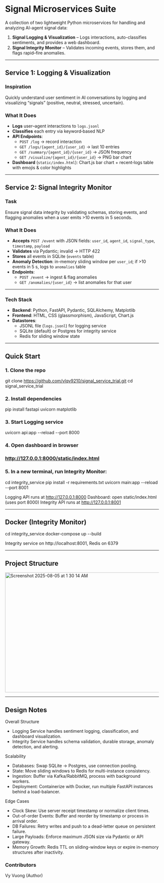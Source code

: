 # Signal Microservices Suite

A collection of two lightweight Python microservices for handling and analyzing AI-agent signal data:

1. **Signal Logging & Visualization** – Logs interactions, auto-classifies sentiments, and provides a web dashboard.  
2. **Signal Integrity Monitor** – Validates incoming events, stores them, and flags rapid–fire anomalies.

---

## Service 1: Logging & Visualization

### Inspiration  
Quickly understand user sentiment in AI conversations by logging and visualizing “signals” (positive, neutral, stressed, uncertain).

### What It Does  
- **Logs** user–agent interactions to `logs.jsonl`  
- **Classifies** each entry via keyword‐based NLP  
- **API Endpoints**:  
  - `POST /log` → record interaction  
  - `GET /logs/{agent_id}/{user_id}` → last 10 entries  
  - `GET /summary/{agent_id}/{user_id}` → JSON frequency  
  - `GET /visualize/{agent_id}/{user_id}` → PNG bar chart  
- **Dashboard** (`static/index.html`): Chart.js bar chart + recent‐logs table with emojis & color highlights  

---

## Service 2: Signal Integrity Monitor

### Task  
Ensure signal data integrity by validating schemas, storing events, and flagging anomalies when a user emits >10 events in 5 seconds.

### What It Does  
- **Accepts** `POST /event` with JSON fields: `user_id`, `agent_id`, `signal_type`, `timestamp`, `payload`  
- **Validates** via Pydantic; invalid → HTTP 422  
- **Stores** all events in SQLite (`events` table)  
- **Anomaly Detection**: in-memory sliding window per `user_id`; if >10 events in 5 s, logs to `anomalies` table  
- **Endpoints**:  
  - `POST /event` → ingest & flag anomalies  
  - `GET /anomalies/{user_id}` → list anomalies for that user  

---

### Tech Stack
- **Backend**: Python, FastAPI, Pydantic, SQLAlchemy, Matplotlib  
- **Frontend**: HTML, CSS (glassmorphism), JavaScript, Chart.js  
- **Datastores**:  
  - JSONL file (`logs.jsonl`) for logging service  
  - SQLite (default) or Postgres for integrity service  
  - Redis for sliding window state  

---

## Quick Start

### 1. Clone the repo
git clone https://github.com/vlqv9210/signal_service_trial.git
cd signal_service_trial

### 2. Install dependencies
pip install fastapi uvicorn matplotlib

### 3. Start Logging service
uvicorn api:app --reload --port 8000

### 4. Open dashboard in browser
###    http://127.0.0.1:8000/static/index.html

### 5. In a new terminal, run Integrity Monitor:
cd integrity_service
pip install -r requirements.txt
uvicorn main:app --reload --port 8001

Logging API runs at http://127.0.0.1:8000
Dashboard: open static/index.html (uses port 8000)
Integrity API runs at http://127.0.0.1:8001

---

## Docker (Integrity Monitor)
cd integrity_service
docker-compose up --build

Integrity service on http://localhost:8001, Redis on 6379


---

## Project Structure
<img width="611" height="392" alt="Screenshot 2025-08-05 at 1 30 14 AM" src="https://github.com/user-attachments/assets/66835dfc-bc77-48f2-90ee-bda6b7313eff" />

---

## Design Notes

Overall Structure
- Logging Service handles sentiment logging, classification, and dashboard visualization.
- Integrity Service handles schema validation, durable storage, anomaly detection, and alerting.

Scalability
- Databases: Swap SQLite → Postgres, use connection pooling.
- State: Move sliding windows to Redis for multi-instance consistency.
- Ingestion: Buffer via Kafka/RabbitMQ, process with background workers.
- Deployment: Containerize with Docker, run multiple FastAPI instances behind a load-balancer.

Edge Cases
- Clock Skew: Use server receipt timestamp or normalize client times.
- Out-of-order Events: Buffer and reorder by timestamp or process in arrival order.
- DB Failures: Retry writes and push to a dead-letter queue on persistent failure.
- Large Payloads: Enforce maximum JSON size via Pydantic or API gateway.
- Memory Growth: Redis TTL on sliding-window keys or expire in-memory structures after inactivity.

### Contributors
Vy Vuong (Author)

